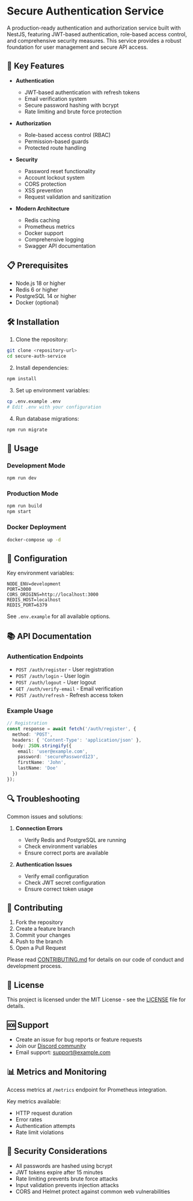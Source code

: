 # Secure Authentication Service

A production-ready authentication and authorization service built with NestJS, featuring JWT-based authentication, role-based access control, and comprehensive security measures. This service provides a robust foundation for user management and secure API access.

## 🚀 Key Features

- **Authentication**
  - JWT-based authentication with refresh tokens
  - Email verification system
  - Secure password hashing with bcrypt
  - Rate limiting and brute force protection

- **Authorization**
  - Role-based access control (RBAC)
  - Permission-based guards
  - Protected route handling

- **Security**
  - Password reset functionality
  - Account lockout system
  - CORS protection
  - XSS prevention
  - Request validation and sanitization

- **Modern Architecture**
  - Redis caching
  - Prometheus metrics
  - Docker support
  - Comprehensive logging
  - Swagger API documentation

## 📋 Prerequisites

- Node.js 18 or higher
- Redis 6 or higher
- PostgreSQL 14 or higher
- Docker (optional)

## 🛠️ Installation

1. Clone the repository:
```bash
git clone <repository-url>
cd secure-auth-service
```

2. Install dependencies:
```bash
npm install
```

3. Set up environment variables:
```bash
cp .env.example .env
# Edit .env with your configuration
```

4. Run database migrations:
```bash
npm run migrate
```

## 🚀 Usage

### Development Mode

```bash
npm run dev
```

### Production Mode

```bash
npm run build
npm start
```

### Docker Deployment

```bash
docker-compose up -d
```

## 🔧 Configuration

Key environment variables:

```env
NODE_ENV=development
PORT=3000
CORS_ORIGINS=http://localhost:3000
REDIS_HOST=localhost
REDIS_PORT=6379
```

See `.env.example` for all available options.

## 📚 API Documentation

### Authentication Endpoints

- `POST /auth/register` - User registration
- `POST /auth/login` - User login
- `POST /auth/logout` - User logout
- `GET /auth/verify-email` - Email verification
- `POST /auth/refresh` - Refresh access token

### Example Usage

```typescript
// Registration
const response = await fetch('/auth/register', {
  method: 'POST',
  headers: { 'Content-Type': 'application/json' },
  body: JSON.stringify({
    email: 'user@example.com',
    password: 'securePassword123',
    firstName: 'John',
    lastName: 'Doe'
  })
});
```

## 🔍 Troubleshooting

Common issues and solutions:

1. **Connection Errors**
   - Verify Redis and PostgreSQL are running
   - Check environment variables
   - Ensure correct ports are available

2. **Authentication Issues**
   - Verify email configuration
   - Check JWT secret configuration
   - Ensure correct token usage

## 🤝 Contributing

1. Fork the repository
2. Create a feature branch
3. Commit your changes
4. Push to the branch
5. Open a Pull Request

Please read [CONTRIBUTING.md](CONTRIBUTING.md) for details on our code of conduct and development process.

## 📝 License

This project is licensed under the MIT License - see the [LICENSE](LICENSE) file for details.

## 🆘 Support

- Create an issue for bug reports or feature requests
- Join our [Discord community](https://discord.gg/example)
- Email support: support@example.com

## 📊 Metrics and Monitoring

Access metrics at `/metrics` endpoint for Prometheus integration.

Key metrics available:
- HTTP request duration
- Error rates
- Authentication attempts
- Rate limit violations

## 🔐 Security Considerations

- All passwords are hashed using bcrypt
- JWT tokens expire after 15 minutes
- Rate limiting prevents brute force attacks
- Input validation prevents injection attacks
- CORS and Helmet protect against common web vulnerabilities